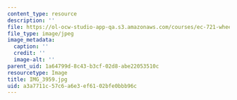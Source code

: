 ```yaml
---
content_type: resource
description: ''
file: https://ol-ocw-studio-app-qa.s3.amazonaws.com/courses/ec-721-wheelchair-design-in-developing-countries-spring-2009/a3a7711c57c6a6e3ef6102bfe0bbb96c_IMG_3959.jpg
file_type: image/jpeg
image_metadata:
  caption: ''
  credit: ''
  image-alt: ''
parent_uid: 1a64799d-8c43-b3cf-02d8-abe22053510c
resourcetype: Image
title: IMG_3959.jpg
uid: a3a7711c-57c6-a6e3-ef61-02bfe0bbb96c
---
```


